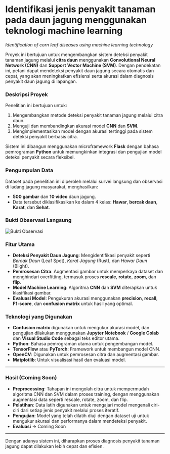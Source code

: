 # Identifikasi jenis penyakit tanaman pada daun jagung menggunakan teknologi machine learning 

*Identification of corn leaf diseases using machine learning technology*

Proyek ini bertujuan untuk mengembangkan sistem deteksi penyakit tanaman jagung melalui **citra daun** menggunakan **Convolutional Neural Network (CNN)** dan **Support Vector Machine (SVM)**. Dengan pendekatan ini, petani dapat mendeteksi penyakit daun jagung secara otomatis dan cepat, yang akan meningkatkan efisiensi serta akurasi dalam diagnosis penyakit daun jagung di lapangan.

### Deskripsi Proyek
Penelitian ini bertujuan untuk:
1. Mengembangkan metode deteksi penyakit tanaman jagung melalui citra daun.
2. Menguji dan membandingkan akurasi model **CNN** dan **SVM**.
3. Mengimplementasikan model dengan akurasi tertinggi pada sistem deteksi penyakit berbasis citra.

Sistem ini dibangun menggunakan microframework **Flask** dengan bahasa pemrograman **Python** untuk memungkinkan integrasi dan pengujian model deteksi penyakit secara fleksibel.

### Pengumpulan Data
Dataset pada penelitian ini diperoleh melalui survei langsung dan observasi di ladang jagung masyarakat, menghasilkan:
- **500 gambar** dan **10 video** daun jagung.
- Data tersebut diklasifikasikan ke dalam 4 kelas: **Hawar**, **bercak daun**, **Karat**, dan **Sehat**.
  
### **Bukti Observasi Langsung**
![Bukti Observasi](https://github.com/sionpardosi/CornLeaf-Disease-Identification-Using-Machine-Learning/blob/main/Requirement/observasi%20-%20Copy.jpg)

### Fitur Utama

- **Deteksi Penyakit Daun Jagung**: Mengidentifikasi penyakit seperti _Bercak Daun_ (Leaf Spot), _Karat Jagung_ (Rust), dan _Hawar Daun_ (Blight).
- **Pemrosesan Citra**: Augmentasi gambar untuk memperkaya dataset dan menghindari overfitting, termasuk proses **rescale**, **rotate**, **zoom**, dan **flip**.
- **Model Machine Learning**: Algoritma **CNN** dan **SVM** diterapkan untuk klasifikasi gambar.
- **Evaluasi Model**: Pengukuran akurasi menggunakan **precision**, **recall**, **F1-score**, dan **confusion matrix** untuk hasil yang optimal.

### Teknologi yang Digunakan

- **Confusion matrix** digunakan untuk mengukur akurasi model, dan pengujian dilakukan menggunakan **Jupyter Notebook** / **Google Colab** dan **Visual Studio Code** sebagai teks editor utama.
- **Python**: Bahasa pemrograman utama untuk pengembangan model.
- **TensorFlow** atau **PyTorch**: Framework untuk membangun model CNN.
- **OpenCV**: Digunakan untuk pemrosesan citra dan augmentasi gambar.
- **Matplotlib**: Untuk visualisasi hasil dan evaluasi model.

---

### Hasil (Coming Soon)

- **Preprocessing**: Tahapan ini mengolah citra untuk mempermudah algoritma CNN dan SVM dalam proses training, dengan menggunakan augmentasi data seperti rescale, rotate, zoom, dan flip.
- **Pelatihan**: Data latih digunakan untuk mengajari model mengenali ciri-ciri dari setiap jenis penyakit melalui proses iteratif.
- **Pengujian**: Model yang telah dilatih diuji dengan dataset uji untuk mengukur akurasi dan performanya dalam mendeteksi penyakit.
- **Evaluasi** -> Coming Soon
  
---

Dengan adanya sistem ini, diharapkan proses diagnosis penyakit tanaman jagung dapat dilakukan lebih cepat dan efisien.
